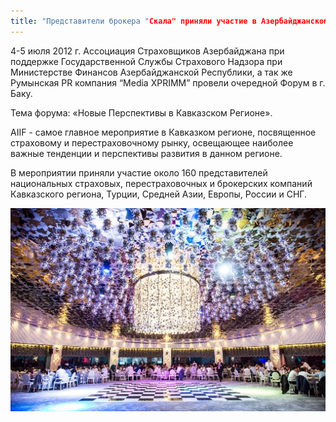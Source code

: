 ```yaml
---
title: "Представители брокера "Скала" приняли участие в Азербайджанском Международном Страховом Форуме AIIF в г. Баку"
---
```


4-5 июля 2012 г. Ассоциация Страховщиков Азербайджана при поддержке Государственной Службы Страхового Надзора при Министерстве Финансов Азербайджанской Республики, а так же Румынская PR компания “Media XPRIMM” провели очередной Форум в г. Баку.

Тема форума: «Новые Перспективы в Кавказском Регионе».

AIIF - самое главное мероприятие в Кавказком регионе, посвященное страховому и перестраховочному рынку, освещающее наиболее важные тенденции и перспективы развития в данном регионе.

В мероприятии приняли участие около 160 представителей национальных страховых, перестраховочных и брокерских компаний Кавказского региона, Турции, Средней Азии, Европы, России и СНГ.

 ![](/assets/images/_JM75642-.jpg)
